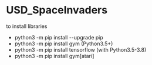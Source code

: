 # USD_SpaceInvaders

to install libraries
- python3 -m pip install --upgrade pip
- python3 -m pip install gym (Python3.5+)
- python3 -m pip install tensorflow (with Python3.5-3.8)
- python3 -m pip install gym[atari]
